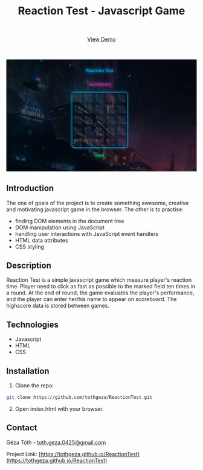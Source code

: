 
<!-- ABOUT THE PROJECT -->
<br />
<p align="center">

  <h1 align="center">Reaction Test - Javascript Game</h2>
  <br />
  <p align="center">
    <a href="https://tothgeza.github.io/ReactionTest">View Demo</a>
  </p>
  <br />
</p>

[![Reaction Test][product-screenshot]](https://example.com)

## Introduction

The one of goals of the project is to create something awesome, creative and motivating javascript game in the browser.
The other is to practise:
- finding DOM elements in the document tree
- DOM manipulation using JavaScript
- handling user interactions with JavaScript event handlers
- HTML data attributes
- CSS styling

## Description

Reaction Test is a simple javascript game which measure player's reaction time. Player need to click as fast as possible to the marked field ten times in a round. At the end of round, the game evaluates the player's performance, and the player can enter her/his name to appear on scoreboard. The highscore data is stored between games.

## Technologies

* Javascript
* HTML
* CSS

## Installation
1. Clone the repo:
```bash
git clone https://github.com/tothgeza/ReactionTest.git
```
2. Open index.html with your browser.

## Contact
Géza Tóth - toth.geza.0425@gmail.com


Project Link: [https://tothgeza.github.io/ReactionTest](https://tothgeza.github.io/ReactionTest)

[product-screenshot]: images/reactiontest.png